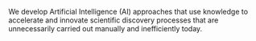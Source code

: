 We develop Artificial Intelligence (AI) approaches that use knowledge to accelerate and innovate scientific discovery processes that are unnecessarily carried out manually and inefficiently today. 
